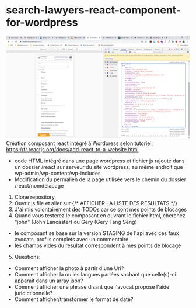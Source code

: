 # search-lawyers-react-component-for-wordpress
![ScreenShot](https://github.com/jessicakuijer/search-lawyers-react-component-for-wordpress/blob/master/screenshot.PNG)
 Création composant react intégré à Wordpress selon tutoriel: https://fr.reactjs.org/docs/add-react-to-a-website.html

- code HTML intégré dans une page wordpress et fichier js rajouté dans un dossier /react sur serveur du site wordpress, au même endroit que wp-admin/wp-content/wp-includes
- Modification du permalien de la page utilisée vers le chemin du dossier /react/nomdelapage


 
 1. Clone repository
 2. Ouvrir js file et aller sur {/* AFFICHER LA LISTE DES RESULTATS */}
 3. J'ai mis volontairement des TODOs car ce sont mes points de blocages
 4. Quand vous testerez le composant en ouvrant le fichier html, cherchez "john" (John Lancaster) ou Gery (Gery Tang Seng)
 - le composant se base sur la version STAGING de l'api avec ces faux avocats, profils complets avec un commentaire.
 - les champs vides du resultat correspondent à mes points de blocage
 5. Questions:
 - Comment afficher la photo à partir d'une Uri?
 - Comment afficher la ou les langues parlées sachant que celle(s)-ci apparait dans un array json?
 - Comment afficher une phrase disant que l'avocat propose l'aide juridictionnelle?
 - Comment afficher/transformer le format de date?
